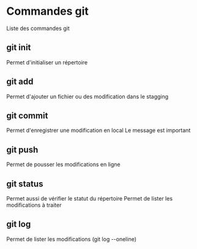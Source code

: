 # Commandes git

Liste des commandes git

## git init

Permet d'initialiser un répertoire 


## git add
Permet d'ajouter un fichier ou des modification dans le stagging

## git commit
Permet d'enregistrer une modification en local
Le message est important

## git push
Permet de pousser les modifications en ligne

## git status
Permet aussi de vérifier le statut du répertoire
Permet de lister les modifications à traiter

## git log
Permet de lister les modifications (git log --oneline)